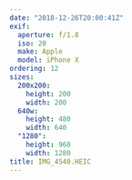 ```yaml
---
date: "2018-12-26T20:00:41Z"
exif:
  aperture: f/1.8
  iso: 20
  make: Apple
  model: iPhone X
ordering: 12
sizes:
  200x200:
    height: 200
    width: 200
  640w:
    height: 480
    width: 640
  "1280":
    height: 960
    width: 1280
title: IMG_4540.HEIC
---
```

